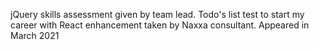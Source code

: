 jQuery skills assessment given by team lead.
Todo's list test to start my career with React enhancement taken by Naxxa consultant.
Appeared in March 2021 
